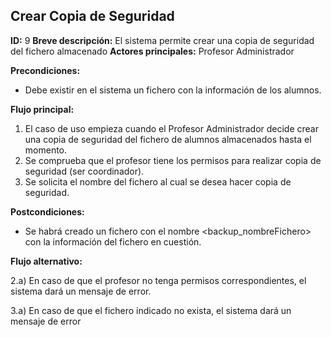 ## Crear Copia de Seguridad
**ID:** 9
**Breve descripción:** El sistema permite crear una copia de seguridad del fichero almacenado
**Actores principales:** Profesor Administrador

**Precondiciones:**
  * Debe existir en el sistema un fichero con la información de los alumnos.

  **Flujo principal:**
1. El caso de uso empieza cuando el Profesor Administrador decide crear una copia de seguridad del fichero de alumnos almacenados hasta el momento.
2. Se comprueba que el profesor tiene los permisos para realizar copia de seguridad (ser coordinador).
3. Se solicita el nombre del fichero al cual se desea hacer copia de seguridad.

**Postcondiciones:**
  * Se habrá creado un fichero con el nombre <backup_nombreFichero> con la información del fichero en cuestión.

**Flujo alternativo:**

  2.a) En caso de que el profesor no tenga permisos correspondientes, el sistema dará un mensaje de error.

  3.a) En caso de que el fichero indicado no exista, el sistema dará un mensaje de error
